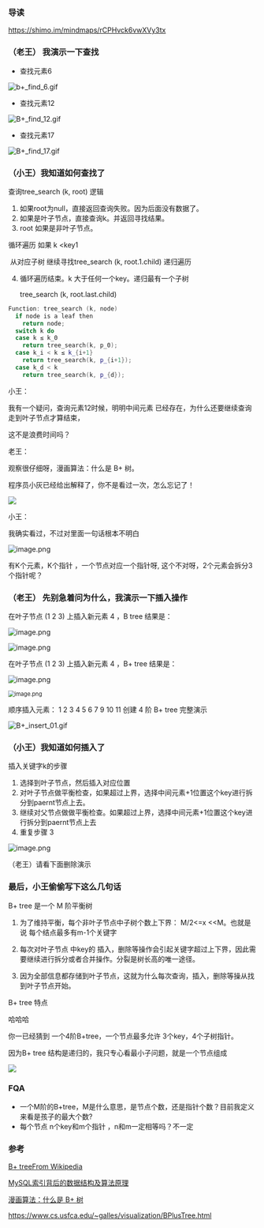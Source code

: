 





### 导读



https://shimo.im/mindmaps/rCPHvck6vwXVy3tx



### （老王） 我演示一下查找

 

- 查找元素6



![b+_find_6.gif](https://upload-images.jianshu.io/upload_images/1837968-3e5d567d6e8f61f6.gif?imageMogr2/auto-orient/strip)

- 查找元素12 

![B+_find_12.gif](https://upload-images.jianshu.io/upload_images/1837968-429b1a9ee7112a07.gif?imageMogr2/auto-orient/strip)



- 查找元素17

![B+_find_17.gif](https://upload-images.jianshu.io/upload_images/1837968-518331ffa6987479.gif?imageMogr2/auto-orient/strip)





### （小王）我知道如何查找了



  查询tree_search (k, root) 逻辑 

1. 如果root为null，直接返回查询失败。因为后面没有数据了。
2. 如果是叶子节点，直接查询k。并返回寻找结果。
3. root 如果是非叶子节点。

  循环遍历   如果 k <key1

​       从对应子树 继续寻找tree_search (k, root.1.child) 递归遍历

4. 循环遍历结束。k 大于任何一个key。递归最有一个子树

    tree_search (k, root.last.child)

   

```c++
Function: tree_search (k, node)
  if node is a leaf then
    return node;
  switch k do
  case k ≤ k_0
    return tree_search(k, p_0);
  case k_i < k ≤ k_{i+1}
    return tree_search(k, p_{i+1});
  case k_d < k
    return tree_search(k, p_{d});
```



小王：

我有一个疑问，查询元素12时候，明明中间元素 已经存在，为什么还要继续查询走到叶子节点才算结束，

这不是浪费时间吗？



老王：

观察很仔细呀，漫画算法：什么是 B+ 树。

程序员小灰已经给出解释了，你不是看过一次，怎么忘记了！



![](https://upload-images.jianshu.io/upload_images/1765518-a2a767fc07d30e9c?imageMogr2/auto-orient/strip|imageView2/2/format/webp)



小王：

我确实看过，不过对里面一句话根本不明白  

![image.png](https://upload-images.jianshu.io/upload_images/1837968-e459ca97dc195b2c.png?imageMogr2/auto-orient/strip%7CimageView2/2/w/1240)

有K个元素，K个指针 ，一个节点对应一个指针呀, 这个不对呀，2个元素会拆分3个指针呢？



### （老王） 先别急着问为什么，我演示一下插入操作





在叶子节点 (1 2 3) 上插入新元素 4 ，B  tree 结果是：

![image.png](https://upload-images.jianshu.io/upload_images/1837968-3b500db71777b853.png?imageMogr2/auto-orient/strip%7CimageView2/2/w/1240)

![image.png](https://upload-images.jianshu.io/upload_images/1837968-3d2f75f9d9ef343b.png?imageMogr2/auto-orient/strip%7CimageView2/2/w/1240)



在叶子节点 (1 2 3) 上插入新元素 4 ，B+  tree 结果是：

![image.png](https://upload-images.jianshu.io/upload_images/1837968-3b500db71777b853.png?imageMogr2/auto-orient/strip%7CimageView2/2/w/1240)

<img src="https://upload-images.jianshu.io/upload_images/1837968-53cf890e30b9e9d3.png?imageMogr2/auto-orient/strip%7CimageView2/2/w/1240" alt="image.png" style="zoom:80%;" />



顺序插入元素： 1 2  3 4 5 6 7 9 10 11 创建 4 阶 B+ tree 完整演示





![B+_insert_01.gif](https://upload-images.jianshu.io/upload_images/1837968-a3839200c78e5e51.gif?imageMogr2/auto-orient/strip)



### （小王）我知道如何插入了



插入关键字k的步骤

1. 选择到叶子节点，然后插入对应位置
2. 对叶子节点做平衡检查，如果超过上界，选择中间元素+1位置这个key进行拆分到paernt节点上去。
3. 继续对父节点做做平衡检查。如果超过上界，选择中间元素+1位置这个key进行拆分到paernt节点上去
4. 重复步骤 3 

![image.png](https://upload-images.jianshu.io/upload_images/1837968-7430a044736cc19e.png?imageMogr2/auto-orient/strip%7CimageView2/2/w/1240)





（老王）请看下面删除演示















### 最后，小王偷偷写下这么几句话



   B+ tree 是一个  M 阶平衡树

1. 为了维持平衡，每个非叶子节点中子树个数上下界： M/2<=x <<M。也就是说 每个结点最多有m-1个关键字

2. 每次对叶子节点 中key的 插入，删除等操作会引起关键字超过上下界，因此需要继续进行拆分或者合并操作。分裂是树长高的唯一途径。

3. 因为全部信息都存储到叶子节点，这就为什么每次查询，插入，删除等操从找到叶子节点开始。

   

 

B+ tree  特点



哈哈哈 



你一已经猜到 一个4阶B+tree，一个节点最多允许 3个key，4个子树指针。



因为B+ tree 结构是递归的，我只专心看最小子问题，就是一个节点组成

![](https://images2018.cnblogs.com/blog/834468/201804/834468-20180406232854940-1019144331.png)



### FQA

- 一个M阶的B+tree，M是什么意思，是节点个数，还是指针个数？目前我定义来看是孩子的最大个数?
- 每个节点 n个key和m个指针 ，n和m一定相等吗？不一定







### 参考

[B+ treeFrom Wikipedia](https://en.wikipedia.org/wiki/B%2B_tree
)

[MySQL索引背后的数据结构及算法原理](http://blog.codinglabs.org/articles/theory-of-mysql-index.html)

[漫画算法：什么是 B+ 树](https://www.jianshu.com/p/1f2560f0e87f)

https://www.cs.usfca.edu/~galles/visualization/BPlusTree.html